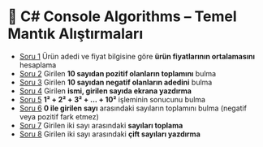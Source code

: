 # 🧠 C# Console Algorithms – Temel Mantık Alıştırmaları

- [Soru 1](soru1.cs) Ürün adedi ve fiyat bilgisine göre **ürün fiyatlarının ortalamasını** hesaplama
- [Soru 2](soru2.cs) Girilen **10 sayıdan pozitif olanların toplamını** bulma
- [Soru 3](soru3.cs) Girilen **10 sayıdan negatif olanların adedini** bulma
- [Soru 4](soru4.cs) Girilen **ismi, girilen sayıda ekrana yazdırma**
- [Soru 5](soru5.cs) **1² + 2² + 3² + ... + 10²** işleminin sonucunu bulma
- [Soru 6](soru6.cs) **0 ile girilen sayı** arasındaki sayıların toplamını bulma (negatif veya pozitif fark etmez)
- [Soru 7](soru7.cs) Girilen iki sayı arasındaki **sayıları toplama**
- [Soru 8](soru8.cs) Girilen iki sayı arasındaki **çift sayıları yazdırma**
